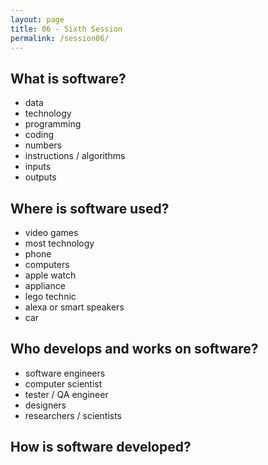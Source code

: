 ```yaml
---
layout: page
title: 06 - Sixth Session
permalink: /session06/
---
```


## What is software?

- data
- technology
- programming
- coding
- numbers
- instructions / algorithms
- inputs
- outputs

## Where is software used?

- video games
- most technology
- phone
- computers
- apple watch
- appliance
- lego technic
- alexa or smart speakers
- car

## Who develops and works on software?

- software engineers
- computer scientist
- tester / QA engineer
- designers
- researchers / scientists

## How is software developed?